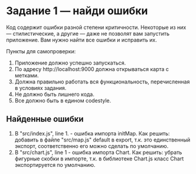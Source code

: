 # Задание 1 — найди ошибки

Код содержит ошибки разной степени критичности. Некоторые из них — стилистические, а другие — даже не позволят вам запустить приложение. Вам нужно найти все ошибки и исправить их.

Пункты для самопроверки:

1. Приложение должно успешно запускаться.
1. По адресу http://localhost:9000 должна открываться карта с метками.
1. Должна правильно работать вся функциональность, перечисленная в условиях задания.
1. Не должно быть лишнего кода.
1. Все должно быть в едином codestyle.

## Найденные ошибки
1. В "src/index.js", line 1. - ошибка импорта initMap. Как решить: добавить в файле "src/map.js" default в export, т.к. это единственный экспорт, соответственно его можно сделать по умолчанию.
1. В "src/chart.js", line 1 - oшибка импорта Chart. Как решить: убрать фигурные скобки в импорте, т.к. в библиотеке Chart.js класс Chart экспортируется по умолчанию.




